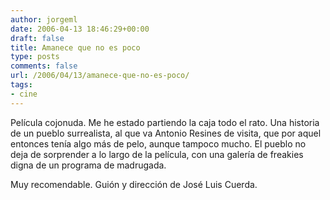 ```yaml
---
author: jorgeml
date: 2006-04-13 18:46:29+00:00
draft: false
title: Amanece que no es poco
type: posts
comments: false
url: /2006/04/13/amanece-que-no-es-poco/
tags:
- cine
---
```


Película cojonuda. Me he estado partiendo la caja todo el rato. Una historia de un pueblo surrealista, al que va Antonio Resines de visita, que por aquel entonces tenía algo más de pelo, aunque tampoco mucho. El pueblo no deja de sorprender a lo largo de la película, con una galería de freakies digna de un programa de madrugada.

Muy recomendable. Guión y dirección de José Luis Cuerda.
